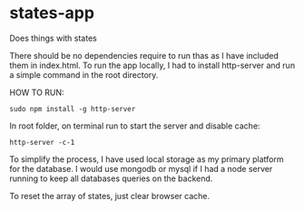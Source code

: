 # states-app
Does things with states

There should be no dependencies require to run thas as I have included them in index.html.
To run the app locally, I had to install http-server and run a simple command in the root directory.

HOW TO RUN:
```
sudo npm install -g http-server
```

In root folder, on terminal run to start the server and disable cache:
```
http-server -c-1
```

To simplify the process, I have used local storage as my primary platform for the database.
I would use mongodb or mysql if I had a node server running to keep all databases queries on the backend.

To reset the array of states, just clear browser cache.
